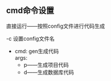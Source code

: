 ## cmd命令设置

直接运行——按照config文件进行代码生成

-c 设置config文件名
- cmd: gen生成代码\
  args: 
  - p——生成项目代码
  - d——生成数据库代码
